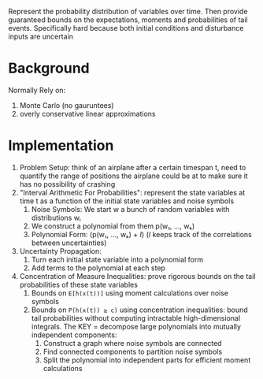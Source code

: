 Represent the probability distribution of variables over time. Then provide guaranteed bounds on the expectations, moments and probabilities of tail events. Specifically hard because both initial conditions and disturbance inputs are uncertain
# Background
Normally Rely on:
1. Monte Carlo (no gauruntees)
2. overly conservative linear approximations
# Implementation
1. Problem Setup: think of an airplane after a certain timespan t, need to quantify the range of positions the airplane could be at to make sure it has no possibility of crashing
2. "Interval Arithmetic For Probabilities": represent the state variables at time t as a function of the initial state variables and noise symbols
	1. Noise Symbols: We start w a bunch of random variables with distributions wᵢ
	2. We construct a polynomial from them p(w₁, ..., wₖ) 
	3. Polynomial Form:  (p(w₁, ..., wₖ)  + $I$)  ($I$ keeps track of the correlations between uncertainties)
3. Uncertainty Propagation: 
	1. Turn each initial state variable into a polynomial form
	2. Add terms to the polynomial at each step
4. Concentration of Measure Inequalities: prove rigorous bounds on the tail probabilities of these state variables
	1. Bounds on `E[h(x(t))]` using moment calculations over noise symbols
	2. Bounds on `P(h(x(t)) ≥ c)` using concentration inequalities: bound tail probabilities without computing intractable high-dimensional integrals. The KEY = decompose large polynomials into mutually independent components:
		1. Construct a graph where noise symbols are connected 
		2. Find connected components to partition noise symbols
		3. Split the polynomial into independent parts for efficient moment calculations